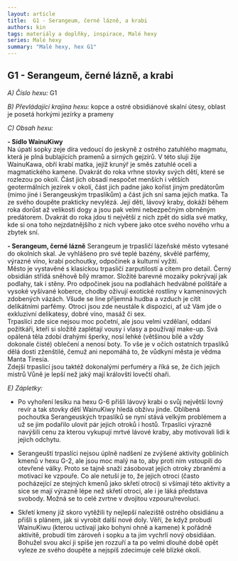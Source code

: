 ```yaml
---
layout: article
title:  G1 - Serangeum, černé lázně, a krabi
authors: kin
tags: materiály a doplňky, inspirace, Malé hexy
series: Malé hexy
summary: "Malé hexy, hex G1"
---
```


## G1 - Serangeum, černé lázně, a krabi

_A) Číslo hexu:_
G1  
  
_B) Převládající krajina hexu:_
kopce a ostré obsidiánové skalní útesy, oblast je posetá horkými jezírky a prameny  
  
_C) Obsah hexu:_

**- Sídlo WainuKiwy**  
Na úpatí sopky zeje díra vedoucí do jeskyně z ostrého zatuhlého magmatu, která je plná bublajících pramenů a sirných gejzírů. V této sluji žije WainuKawa, obří krabí matka, jejíž krunýř je směs zatuhlé oceli a magmatického kamene. Dvakrát do roka vrhne stovky svých dětí, které se rozlezou po okolí. Část jich obsadí nespočet menších i větších geotermálních jezírek v okolí, část jich padne jako kořist jiným predátorům (mimo jiné i Serangeuským trpaslíkům) a část jich sní sama jejich matka. Ta ze svého doupěte prakticky nevylézá. Její děti, lávový kraby, dokáží během roka dorůst až velikosti dogy a jsou pak velmi nebezpečným obrněným predátorem. Dvakrát do roka jdou ti největší z nich zpět do sídla své matky, kde si ona toho nejzdatnějšího z nich vybere jako otce svého nového vrhu a zbytek sní.  
  
**- Serangeum, černé lázně**
Serangeum je trpasličí lázeňské město vytesané do okolních skal. Je vyhlášeno pro své teplé bazény, skvělé parfémy, výrazné víno, krabí pochoutky, odpočinek a kulturní vyžití.  
Město je vystavěné s klasickou trpasličí zarputilostí a citem pro detail. Černý obsidián střídá sněhově bílý mramor. Složité barevné mozaiky pokrývají jak podlahy, tak i stěny. Pro odpočinek jsou na podlahách hedvábné polštáře a vysoké vyšívané koberce, chodby oživují exotické rostliny v kameninových zdobených vázách. Všude se line příjemná hudba a vzduch je cítít delikátními parfémy. Otroci jsou zde neustále k dispozici, ať už Vám jde o exkluzivní delikatesy, dobré víno, masáž či sex.  
Trpaslíci zde sice nejsou moc početní, ale jsou velmi vzdělaní, oddaní požitkáři, kteří si složitě zaplétají vousy i vlasy a používají make-up. Svá opálená těla zdobí drahými šperky, nosí lehké (většinou bílé a vždy dokonale čisté) oblečení a nenosí boty. To vše je v očích ostatních trpaslíků dělá dosti zženštilé, čemuž ani nepomáhá to, že vůdkyní města je vědma Manta Tiresia.  
Zdejší trpaslicí jsou taktéž dokonalými perfuméry a říká se, že čich jejich mistrů Vůně je lepší než jaký mají královští lovečtí ohaři.  
  
_E) Zápletky:_  
- Po vyhoření lesíku na hexu G-6 přišli lávový krabi o svůj největší lovný revír a tak stovky dětí WainuKiwy hledá obživu jinde. Oblíbená pochoutka Serangeuských trpaslíků se nyní stává velkým problémem a už se jim podařilo ulovit pár jejich otroků i hostů. Trpaslíci výrazně navýšili cenu za kterou vykupují mrtvé lávové kraby, aby motivovali lidi k jejich odchytu.  
  
- Serangeuští trpaslíci nejsou úplně nadšení ze zvýšené aktivity gobliních kmenů v hexu G-2, ale jsou moc malý na to, aby proti nim vstoupili do otevřené války. Proto se tajně snaží zásobovat jejich otroky zbraněmi a motivací ke vzpouře. Co ale netuší je to, že jejich otroci (často pocházející ze stejných kmenů jako skřetí otroci) si všímají této aktivity a sice se mají výrazně lépe než skřetí otroci, ale i je láká představa svobody. Možná se to celé zvrtne v dvojitou vzpouru/revoluci.  
  
- Skřetí kmeny již skoro vytěžili ty nejlepší naleziště ostrého obsidiánu a přišli s plánem, jak si vyrobit další nové doly. Věří, že když probudí WainuKiwu (kterou uctívají jako bohyni ohně a kamene) k pořádně aktivitě, probudí tím zároveň i sopku a ta jim vychrlí nový obsidiáan. Bohužel svou akcí ji spíše jen rozzuří a ta po velmi dlouhé době opět vyleze ze svého doupěte a nejspíš zdecimuje celé blízké okolí.